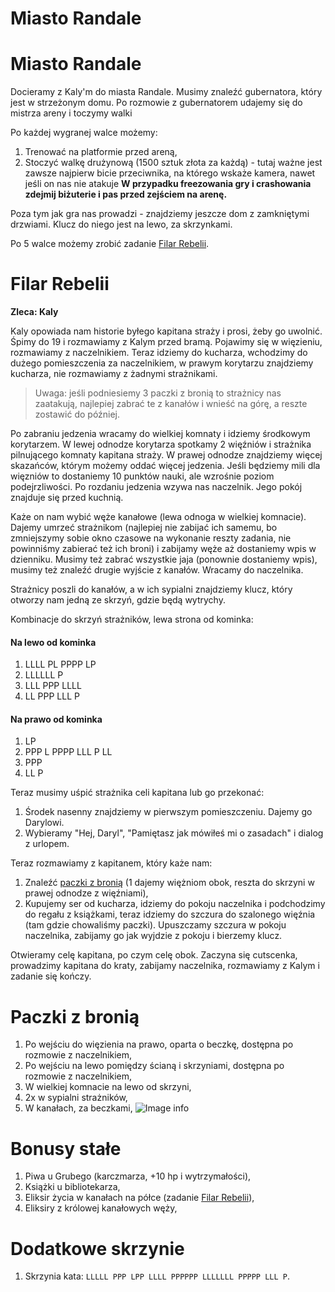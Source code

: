 # Miasto Randale

# Miasto Randale

Docieramy z Kaly'm do miasta Randale. Musimy znaleźć gubernatora, który jest w strzeżonym domu. Po rozmowie z gubernatorem udajemy się do mistrza areny i toczymy walki

Po każdej wygranej walce możemy:
1. Trenować na platformie przed areną,
2. Stoczyć walkę drużynową (1500 sztuk złota za każdą) - tutaj ważne jest zawsze najpierw bicie przeciwnika, na którego wskaże kamera, nawet jeśli on nas nie atakuje __W przypadku freezowania gry i crashowania zdejmij biżuterie i pas przed zejściem na arenę.__

Poza tym jak gra nas prowadzi - znajdziemy jeszcze dom z zamkniętymi drzwiami. Klucz do niego jest na lewo, za skrzynkami. 

Po 5 walce możemy zrobić zadanie [Filar Rebelii](#filar-rebelii).

# Filar Rebelii

__Zleca: Kaly__

Kaly opowiada nam historie byłego kapitana straży i prosi, żeby go uwolnić. Śpimy do 19 i rozmawiamy z Kalym przed bramą. Pojawimy się w więzieniu, rozmawiamy z naczelnikiem. Teraz idziemy do kucharza, wchodzimy do dużego pomieszczenia za naczelnikiem, w prawym korytarzu znajdziemy kucharza, nie rozmawiamy z żadnymi strażnikami. 

> Uwaga: jeśli podniesiemy 3 paczki z bronią to strażnicy nas zaatakują, najlepiej zabrać te z kanałów i wnieść na górę, a reszte zostawić do później.

Po zabraniu jedzenia wracamy do wielkiej komnaty i idziemy środkowym korytarzem. W lewej odnodze korytarza spotkamy 2 więźniów i strażnika pilnującego komnaty kapitana straży. W prawej odnodze znajdziemy więcej skazańców, którym możemy oddać więcej jedzenia. Jeśli będziemy mili dla więzniów to dostaniemy 10 punktów nauki, ale wzrośnie poziom podejrzliwości. Po rozdaniu jedzenia wzywa nas naczelnik. Jego pokój znajduje się przed kuchnią. 

Każe on nam wybić węże kanałowe (lewa odnoga w wielkiej komnacie). Dajemy umrzeć strażnikom (najlepiej nie zabijać ich samemu, bo zmniejszymy sobie okno czasowe na wykonanie reszty zadania, nie powinniśmy zabierać też ich broni) i zabijamy węże aż dostaniemy wpis w dzienniku. Musimy też zabrać wszystkie jaja (ponownie dostaniemy wpis), musimy też znaleźć drugie wyjście z kanałów. Wracamy do naczelnika.

Strażnicy poszli do kanałów, a w ich sypialni znajdziemy klucz, który otworzy nam jedną ze skrzyń, gdzie będą wytrychy. 

Kombinacje do skrzyń strażników, lewa strona od kominka:

<!-- tabs:start -->

#### __Na lewo od kominka__

1. LLLL PL PPPP LP
2. LLLLLL P
3. LLL PPP LLLL
4. LL PPP LLL P

#### __Na prawo od kominka__

1. LP
2. PPP L PPPP LLL P LL
3. PPP
4. LL P

<!-- tabs:end -->

Teraz musimy uśpić strażnika celi kapitana lub go przekonać:

1. Środek nasenny znajdziemy w pierwszym pomieszczeniu. Dajemy go Darylowi.
2. Wybieramy "Hej, Daryl", "Pamiętasz jak mówiłeś mi o zasadach" i dialog z urlopem.

Teraz rozmawiamy z kapitanem, który każe nam:

1. Znaleźć [paczki z bronią](#paczki-z-bronią) (1 dajemy więżniom obok, reszta do skrzyni w prawej odnodze z więźniami),
2. Kupujemy ser od kucharza, idziemy do pokoju naczelnika i podchodzimy do regału z książkami, teraz idziemy do szczura do szalonego więźnia (tam gdzie chowaliśmy paczki). Upuszczamy szczura w pokoju naczelnika, zabijamy go jak wyjdzie z pokoju i bierzemy klucz.

Otwieramy celę kapitana, po czym celę obok. Zaczyna się cutscenka, prowadzimy kapitana do kraty, zabijamy naczelnika, rozmawiamy z Kalym i zadanie się kończy.

# Paczki z bronią

1. Po wejściu do więzienia na prawo, oparta o beczkę, dostępna po rozmowie z naczelnikiem,
2. Po wejściu na lewo pomiędzy ścianą i skrzyniami, dostępna po rozmowie z naczelnikiem,
3. W wielkiej komnacie na lewo od skrzyni,
4. 2x w sypialni strażników,
5. W kanałach, za beczkami,
![Image info](https://imgur.com/a/g4XHpPi)

# Bonusy stałe

1. Piwa u Grubego (karczmarza, +10 hp i wytrzymałości),
2. Książki u bibliotekarza,
3. Eliksir życia w kanałach na półce (zadanie [Filar Rebelii](#filar-rebelii)),
4. Eliksiry z królowej kanałowych węży,

# Dodatkowe skrzynie

1. Skrzynia kata: `LLLLL PPP LPP LLLL PPPPPP LLLLLLL PPPPP LLL P`.
